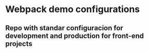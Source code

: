 # Webpack demo configurations

## Repo with standar configuracion for development and production for front-end projects
